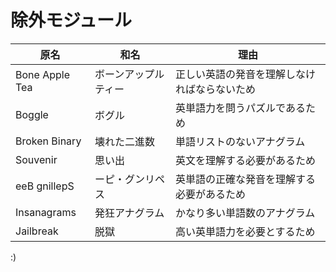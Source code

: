 # 除外モジュール

| 原名 | 和名 | 理由 |
|---|---|---|
|Bone Apple Tea|ボーンアップルティー|正しい英語の発音を理解しなければならないため|
|Boggle|ボグル|英単語力を問うパズルであるため|
|Broken Binary|壊れた二進数|単語リストのないアナグラム|
|Souvenir|思い出|英文を理解する必要があるため|
|eeB gnillepS|ーピ・グンリペス|英単語の正確な発音を理解する必要があるため|
|Insanagrams|発狂アナグラム|かなり多い単語数のアナグラム|
|Jailbreak|脱獄|高い英単語力を必要とするため|

:)